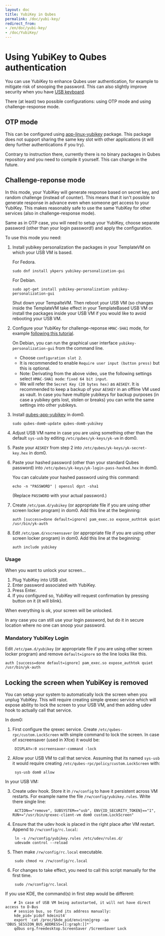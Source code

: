 ```yaml
---
layout: doc
title: YubiKey in Qubes
permalink: /doc/yubi-key/
redirect_from:
- /en/doc/yubi-key/
- /doc/YubiKey/
---
```


Using YubiKey to Qubes authentication
=====================================

You can use YubiKey to enhance Qubes user authentication, for example to mitigate
risk of snooping the password. This can also slightly improve security when you have [USB keyboard](https://www.qubes-os.org/doc/usb/#security-warning-about-usb-input-devices).

There (at least) two possible configurations: using OTP mode and using challenge-response mode.

OTP mode
--------

This can be configured using
[app-linux-yubikey](https://github.com/adubois/qubes-app-linux-yubikey)
package. This package does not support sharing the same key slot with other
applications (it will deny further authentications if you try).

Contrary to instruction there, currently there is no binary packages in Qubes
repository and you need to compile it yourself. This can change in the future.

Challenge-reponse mode
----------------------

In this mode, your YubiKey will generate response based on secret key, and
random challenge (instead of counter). This means that it isn't possible to
generate response in advance even when someone get access to your YubiKey. This
makes reasonably safe to use the same YubiKey for other services (also in
challenge-response mode).

Same as in OTP case, you will need to setup your YubiKey, choose separate
password (other than your login password!) and apply the configuration.

To use this mode you need:
   
1. Install yubikey personalization the packages in your TemplateVM on which your USB VM is based.

   For Fedora.

       sudo dnf install ykpers yubikey-personalization-gui

   For Debian.

       sudo apt-get install yubikey-personalization yubikey-personalization-gui
       
   Shut down your TempalteVM. Then reboot your USB VM (so changes inside the TemplateVM take effect
   in your TemplateBased USB VM or install the packages inside your USB VM if you would like to avoid
   rebooting your USB VM.
       
2. Configure your YubiKey for challenge-reponse `HMAC-SHA1` mode, for example
   [following this
   tutorial](https://www.yubico.com/products/services-software/personalization-tools/challenge-response/).
   
   On Debian, you can run the graphical user interface `yubikey-personalization-gui` from the command line.
   
   - Choose `configuration slot 2`.
   - It is recommended to enable `Require user input (button press)` but this is optional.
   - Note: Derivating from the above video, use the following settings select
   `HMAC-SHA1 mode`: `fixed 64 bit input`. 
   - We will refer the `Secret Key (20 bytes hex)` as `AESKEY`. It is recommended to keep a backup of
   your `AESKEY` in an offline VM used as vault. In case you have multiple yubikeys for backup purposes
   (in case a yubikey gets lost, stolen or breaks) you can write the same settings into other yubikeys.

3. Install [qubes-app-yubikey](https://github.com/QubesOS/qubes-app-yubikey) in dom0.

       sudo qubes-dom0-update qubes-dom0-yubikey

4. Adjust USB VM name in case you are using something other than the default
   `sys-usb` by editing `/etc/qubes/yk-keys/yk-vm` in dom0.

5. Paste your `AESKEY` from step 2 into `/etc/qubes/yk-keys/yk-secret-key.hex` in dom0.

6. Paste your hashed password (other than your standard Qubes password)  into
`/etc/qubes/yk-keys/yk-login-pass-hashed.hex` in dom0.

   You can calculate your hashed password using this command:

       echo -n "PASSWORD" | openssl dgst -sha1
       
   (Replace `PASSWORD` with your actual password.)

7. Create `/etc/pam.d/yubikey` (or appropriate file if you are using other
   screen locker program) in dom0. Add this line at the beginning:

       auth [success=done default=ignore] pam_exec.so expose_authtok quiet /usr/bin/yk-auth

8. Edit `/etc/pam.d/xscreensaver` (or appropriate file if you are using other
   screen locker program) in dom0. Add this line at the beginning:
   
       auth include yubikey

### Usage

When you want to unlock your screen...

1) Plug YubiKey into USB slot.
2) Enter password associated with YubiKey.
3) Press Enter.
4) If you configured so, YubiKey will request confirmation by pressing button on it (it will blink).

When everything is ok, your screen will be unlocked.

In any case you can still use your login password, but do it in secure location
where no one can snoop your password.

### Mandatory YubiKey Login

Edit `/etc/pam.d/yubikey` (or appropriate file if you are using other screen locker program)
and remove `default=ignore` so the line looks like this.

    auth [success=done default=ignore] pam_exec.so expose_authtok quiet /usr/bin/yk-auth

Locking the screen when YubiKey is removed
------------------------------------------

You can setup your system to automatically lock the screen when you unplug
YubiKey. This will require creating simple qrexec service which will expose
ability to lock the screen to your USB VM, and then adding udev hook to
actually call that service.

In dom0:

1. First configure the qrexec service. Create `/etc/qubes-rpc/custom.LockScreen`
  with simple command to lock the screen. In case of xscreensaver (used in Xfce)
  it would be:

        DISPLAY=:0 xscreensaver-command -lock

2. Allow your USB VM to call that service. Assuming that its named `sys-usb` it
would require creating `/etc/qubes-rpc/policy/custom.LockScreen` with:

        sys-usb dom0 allow

In your USB VM:

3. Create udev hook. Store it in `/rw/config` to have it
persistent across VM restarts. For example name the file
`/rw/config/yubikey.rules`. Write there single line:

        ACTION=="remove", SUBSYSTEM=="usb", ENV{ID_SECURITY_TOKEN}=="1", RUN+="/usr/bin/qrexec-client-vm dom0 custom.LockScreen"

4. Ensure that the udev hook is placed in the right place after VM restart. Append to `/rw/config/rc.local`:

        ln -s /rw/config/yubikey.rules /etc/udev/rules.d/
        udevadm control --reload

5. Then make `/rw/config/rc.local` executable.

        sudo chmod +x /rw/config/rc.local
  
6. For changes to take effect, you need to call this script manually for the first time.

        sudo /rw/config/rc.local

If you use KDE, the command(s) in first step would be different:

        # In case of USB VM being autostarted, it will not have direct access to D-Bus
        # session bus, so find its address manually:
        kde_pid=`pidof kdeinit4`
        export `cat /proc/$kde_pid/environ|grep -ao 'DBUS_SESSION_BUS_ADDRESS=[[:graph:]]*'`
        qdbus org.freedesktop.ScreenSaver /ScreenSaver Lock
